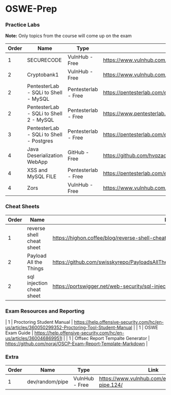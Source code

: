 # OSWE-Prep


### Practice Labs

**Note:** Only topics from the course will come up on the exam

| Order | Name | Type | Link |
|--- | ----- | ----- | --- |
| 1 | SECURECODE | VulnHub - Free | https://www.vulnhub.com/entry/securecode-1,651/ |
| 2 | Cryptobank1 | VulnHub - Free | https://www.vulnhub.com/entry/cryptobank-1,467/ |
| 2 | PentesterLab - SQLi to Shell - MySQL | Pentesterlab - Free | https://pentesterlab.com/exercises/from_sqli_to_shell/course |
| 2 | PentesterLab - SQLi to Shell 2 - MySQL | Pentesterlab - Free  | https://www.pentesterlab.com/exercises/from_sqli_to_shell_II/course |
| 3 | PentesterLab - SQLi to Shell - Postgres | Pentesterlab - Free  | https://pentesterlab.com/exercises/from_sqli_to_shell_pg_edition/course |
| 4 | Java Deserialization WebApp | GitHub - Free | https://github.com/hvqzao/java-deserialize-webapp |
| 4 | XSS and MySQL FILE | Pentesterlab - Free | https://pentesterlab.com/exercises/xss_and_mysql_file/course |
| 4 | Zors |  VulnHub - Free | https://www.vulnhub.com/entry/tophatsec-zorz,117/ |

### Cheat Sheets

| Order | Name |  Link |
|--- | ----- | ----- |
| 1 | reverse shell cheat sheet | https://highon.coffee/blog/reverse-shell-cheat-sheet/ |
| 2 | Payload All the Things | https://github.com/swisskyrepo/PayloadsAllTheThings/tree/master/Upload%20Insecure%20Files |
| 2 | sql injection cheat sheet | https://portswigger.net/web-security/sql-injection/cheat-sheet |


### Exam Resources and Reporting  
| 1 | Proctoring Student Manual | https://help.offensive-security.com/hc/en-us/articles/360050299352-Proctoring-Tool-Student-Manual |
| 1 | OSWE Exam Guide | https://help.offensive-security.com/hc/en-us/articles/360046869951l |
| 1 | Offsec Report Tempalte Generator | https://github.com/noraj/OSCP-Exam-Report-Template-Markdown |



### Extra


| Order | Name | Type | Link |
|--- | ----- | ----- | --- |
| 1 | dev/random/pipe | VulnHub - Free | https://www.vulnhub.com/entry/devrandom-pipe,124/ |






